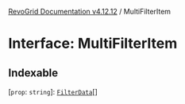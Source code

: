 [RevoGrid Documentation v4.12.12](README.md) / MultiFilterItem

# Interface: MultiFilterItem

## Indexable

 \[`prop`: `string`\]: [`FilterData`](Interface.FilterData.md)[]

